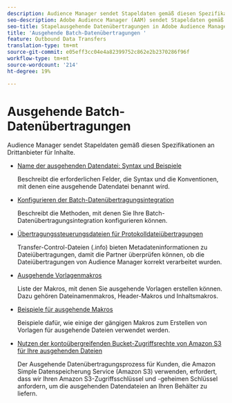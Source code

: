 ```yaml
---
description: Audience Manager sendet Stapeldaten gemäß diesen Spezifikationen an Drittanbieter für Inhalte.
seo-description: Adobe Audience Manager (AAM) sendet Stapeldaten gemäß diesen Spezifikationen an Drittanbieter für Inhalte.
seo-title: Stapelausgehende Datenübertragungen in Adobe Audience Manager (AAM)
title: 'Ausgehende Batch-Datenübertragungen '
feature: Outbound Data Transfers
translation-type: tm+mt
source-git-commit: e05eff3cc04e4a82399752c862e2b2370286f96f
workflow-type: tm+mt
source-wordcount: '214'
ht-degree: 19%

---
```



# Ausgehende Batch-Datenübertragungen 

Audience Manager sendet Stapeldaten gemäß diesen Spezifikationen an Drittanbieter für Inhalte.

* [Name der ausgehenden Datendatei: Syntax und Beispiele](/help/using/integration/receiving-audience-data/batch-outbound-transfers/outbound-file-name-contents.md)

   Beschreibt die erforderlichen Felder, die Syntax und die Konventionen, mit denen eine ausgehende Datendatei benannt wird.

* [Konfigurieren der Batch-Datenübertragungsintegration ](batch-server-configuration.md)

   Beschreibt die Methoden, mit denen Sie Ihre Batch-Datenübertragungsintegration konfigurieren können.

* [Übertragungssteuerungsdateien für Protokolldateiübertragungen](/help/using/integration/receiving-audience-data/batch-outbound-transfers/transfer-control-files.md)

   Transfer-Control-Dateien (.info) bieten Metadateninformationen zu Dateiübertragungen, damit die Partner überprüfen können, ob die Dateiübertragungen von Audience Manager korrekt verarbeitet wurden.

* [Ausgehende Vorlagenmakros](/help/using/integration/receiving-audience-data/batch-outbound-transfers/outbound-template-macros.md)

   Liste der Makros, mit denen Sie ausgehende Vorlagen erstellen können. Dazu gehören Dateinamenmakros, Header-Makros und Inhaltsmakros.

* [Beispiele für ausgehende Makros](/help/using/integration/receiving-audience-data/batch-outbound-transfers/outbound-macro-examples.md)

   Beispiele dafür, wie einige der gängigen Makros zum Erstellen von Vorlagen für ausgehende Dateien verwendet werden.

* [Nutzen der kontoübergreifenden Bucket-Zugriffsrechte von Amazon S3 für Ihre ausgehenden Dateien](/help/using/integration/receiving-audience-data/batch-outbound-transfers/authorize-s3-cross-bucket.md)

   Der Ausgehende Datenübertragungsprozess für Kunden, die Amazon Simple Datenspeicherung Service (Amazon S3) verwenden, erfordert, dass wir Ihren Amazon S3-Zugriffsschlüssel und -geheimen Schlüssel anfordern, um die ausgehenden Datendateien an Ihren Behälter zu liefern.
